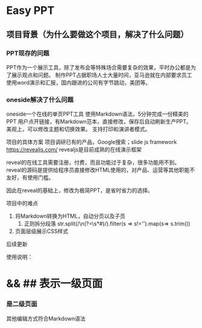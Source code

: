 # Easy PPT

## 项目背景（为什么要做这个项目，解决了什么问题）
### PPT现存的问题

PPT作为一个展示工具，除了发布会等特殊场合需要复杂的效果，平时办公都是为了展示观点和问题。
制作PPT占据职场人士大量时间，亚马逊就在内部要求员工使用word演示和汇报，国内跟进的公司有字节跳动，美团等。

### oneside解决了什么问题
oneside一个在线的单页PPT工具
使用Markdown语法，5分钟完成一份精美的PPT
用户点开链接，有Markdown范本，直接修改，保存后自动刷新生产PPT。
美观上，可以修改主题和切换效果。
支持打印和演讲者模式。

项目的具体方案
项目调研已有的产品，Google搜索；slide js framework
https://revealjs.com/
revealjs是目前成熟的在线演示框架

reveal的在线工具需要注册，付费，而且功能过于复杂，很多功能用不到。
reveal的源码是提供给程序员直接修改HTML使用的，对产品、运营等其他职能不友好，有使用门槛。

因此在reveal的基础上，修改为极简PPT，是省时省力的选择。



项目中的难点
1. 将Markdown转换为HTML，自动分页以及子页
    1. 正则拆分段落  str.split(/\n(?=\s*#)/).filter(s => s!='').map(s=> s.trim())
2. 页面层级展示CSS样式

后续更新



使用说明：

# && ## 表示一级页面 
### 是二级页面

其他编辑方式符合Markdown语法